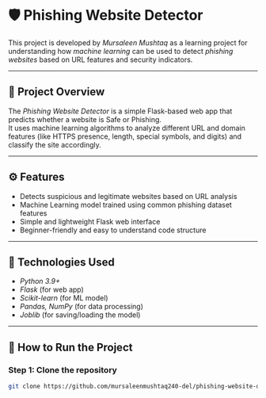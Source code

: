 # 🛡️ Phishing Website Detector

This project is developed by *Mursaleen Mushtaq* as a learning project for understanding how *machine learning* can be used to detect *phishing websites* based on URL features and security indicators.

---

## 📖 Project Overview
The *Phishing Website Detector* is a simple Flask-based web app that predicts whether a website is Safe or Phishing.  
It uses machine learning algorithms to analyze different URL and domain features (like HTTPS presence, length, special symbols, and digits) and classify the site accordingly.

---

## ⚙️ Features
- Detects suspicious and legitimate websites based on URL analysis  
- Machine Learning model trained using common phishing dataset features  
- Simple and lightweight Flask web interface  
- Beginner-friendly and easy to understand code structure  

---

## 🧠 Technologies Used
- *Python 3.9+*  
- *Flask* (for web app)  
- *Scikit-learn* (for ML model)  
- *Pandas, NumPy* (for data processing)  
- *Joblib* (for saving/loading the model)

---

## 🚀 How to Run the Project

### Step 1: Clone the repository
```bash
git clone https://github.com/mursaleenmushtaq240-del/phishing-website-detector.git
